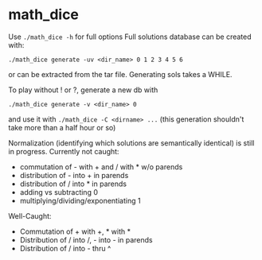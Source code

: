 # math_dice

Use `./math_dice -h` for full options
Full solutions database can be created with:
```
./math_dice generate -uv <dir_name> 0 1 2 3 4 5 6
```
or can be extracted from the tar file. Generating sols takes a WHILE.

To play without ! or ?, generate a new db with
```
./math_dice generate -v <dir_name> 0
```
and use it with `./math_dice -C <dirname> ...` (this generation shouldn't take more than a half hour or so)

Normalization (identifying which solutions are semantically identical) is still in progress. Currently not caught:
- commutation of - with + and / with * w/o parends
- distribution of - into + in parends
- distribution of / into * in parends
- adding vs subtracting 0
- multiplying/dividing/exponentiating 1

Well-Caught:
- Commutation of + with +, * with *
- Distribution of / into /, - into - in parends
- Distribution of / into - thru ^
